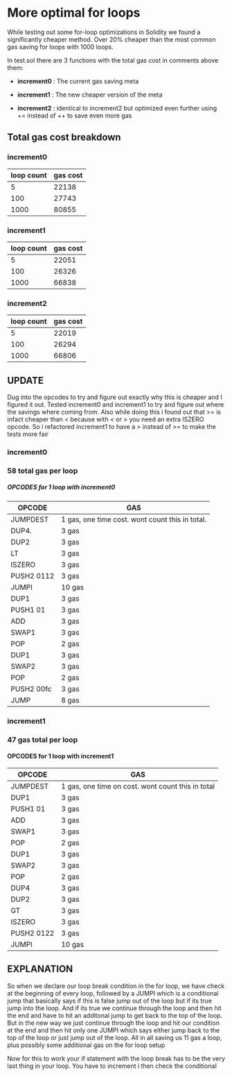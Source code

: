 # More optimal for loops
While testing out some for-loop optimizations in Solidity we found a significantly cheaper method. Over 20% cheaper than the most common gas saving for loops with 1000 loops.

In test.sol there are 3 functions with the total gas cost in comments above them:

- **increment0** : The current gas saving meta

- **increment1** : The new cheaper version of the meta

- **increment2** : identical to increment2 but optimized even further using += instead of ++ to save even more gas

## Total gas cost breakdown
### increment0
| loop count | gas cost |
|------------|----------|
| 5    | 22138 |
| 100  | 27743 |
| 1000 | 80855 |

### increment1
| loop count | gas cost |
|------------|----------|
| 5    | 22051 |
| 100  | 26326 |
| 1000 | 66838 |

### increment2
| loop count | gas cost |
|------------|----------|
| 5    | 22019 |
| 100  | 26294 |
| 1000 | 66806 |





## UPDATE
Dug into the opcodes to try and figure out exactly why this is cheaper and I figured it out. Tested increment0 and increment1 to try and figure out where the savings where coming from. Also while doing this i found out that >= is infact cheaper than < because with < or > you need an extra ISZERO opcode. So i refactored increment1 to have a > instead of >= to make the tests more fair


### increment0
### 58 total gas per loop
##### OPCODES for 1 loop with increment0



| OPCODE        | GAS                                                    |
|---------------|--------------------------------------------------------|
| JUMPDEST	| 1 gas, one time cost. wont count this in total.        |
| DUP4. 	| 3 gas							 |
| DUP2	        | 3 gas							 |
| LT		| 3 gas							 |
| ISZERO	| 3 gas							 |
| PUSH2 0112	| 3 gas							 |
| JUMPI		| 10 gas						 |
| DUP1		| 3 gas							 |
| PUSH1 01	| 3 gas							 |
| ADD		| 3 gas							 |
| SWAP1		| 3 gas							 |
| POP		| 2 gas							 |
| DUP1		| 3 gas							 |
| SWAP2		| 3 gas							 |
| POP		| 2 gas							 |
| PUSH2 00fc	| 3 gas							 |
| JUMP		| 8 gas							 | 


### increment1
### 47 gas total per loop
#### OPCODES for 1 loop with increment1


| OPCODE	| GAS							|
|---------------|-------------------------------------------------------|
| JUMPDEST   	| 1 gas, one time on cost. wont count this in total	|
| DUP1		| 3 gas							|
| PUSH1 01	| 3 gas							|
| ADD		| 3 gas							|
| SWAP1		| 3 gas							|
| POP		| 2 gas							|
| DUP1		| 3 gas							|
| SWAP2		| 3 gas							|
| POP		| 2 gas							|
| DUP4		| 3 gas							|
| DUP2		| 3 gas							|
| GT		| 3 gas							|
| ISZERO	| 3 gas							|
| PUSH2 0122    | 3 gas							|
| JUMPI		| 10 gas						|


## EXPLANATION
  So when we declare our loop break condition in the for loop, we have check at the beginning of every loop, followed by a JUMPI which is a conditional jump that basically says if this is false jump out of the loop but if its true jump into the loop. And if its true we continue through the loop and then hit the end and have to hit an additonal jump to get back to the top of the loop.
  But in the new way we just continue through the loop and hit our condition at the end and then hit only one JUMPI which says either jump back to the top of the loop or just jump out of the loop. All in all saving us 11 gas a loop, plus possibly some additional gas on the for loop setup
  
  Now for this to work your if statement with the loop break has to be the very last thing in your loop. You have to increment i then check the conditional
